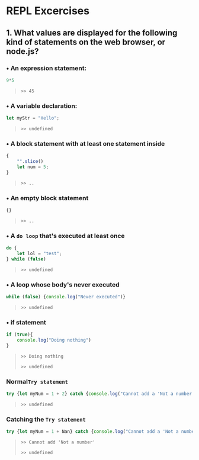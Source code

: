 
# REPL Excercises

## 1. What values are displayed for the following kind of statements on the web browser, or node.js?

### • An expression statement: 
```javascript
9*5
``` 
> `>> 45`

### • A variable declaration:
```javascript
let myStr = "Hello";
```
> `>> undefined`

### • A block statement with at least one statement inside
```javascript
{
    "".slice()
    let num = 5;
}
```
> `>> ..`

### • An empty block statement
```javascript
{}
```
> `>> ..`

### • A `do loop` that's executed at least once
```javascript
do {
    let lol = "test";
} while (false)
```
> `>> undefined`

### • A loop whose body's never executed
```javascript
while (false) {console.log("Never executed")}
```
> `>> undefined`

### • if statement
```javascript
if (true){
    console.log("Doing nothing")
}
```
> `>> Doing nothing`
>
> `>> undefined`

### Normal`Try statement`
```javascript
try {let myNum = 1 + 2} catch {console.log("Cannot add a 'Not a number'")}
```
> `>> undefined`

### Catching the `Try statement`
```javascript
try {let myNum = 1 + Nan} catch {console.log("Cannot add a 'Not a number'")}
```
> `>> Cannot add 'Not a number'`
> 
> `>> undefined`

